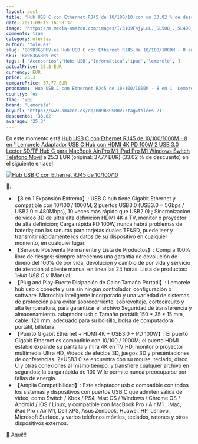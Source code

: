 ```yaml
---
layout: post
title: 'Hub USB C con Ethernet RJ45 de 10/100/10 con un 33.02 % de descuento'
date: 2021-09-15 16:58:37
image: 'https://m.media-amazon.com/images/I/31O9F4jyLuL._SL500_._SL400_.jpg'
comments: true
category: ofertas
author: 'tole.es'
slug: 'B09B3GSRHV-es Hub USB C con Ethernet RJ45 de 10/100/1000M - 8 en 1...'
sku: 'B09B3GSRHV-es'
tags: [ 'Accesorios','Hubs USB','Informática','ipad','lemorele', ]
actualPrice: 25.3 EUR
currency: EUR
price: 25.3
comparePrice: 37.77 EUR
prodname: 'Hub USB C con Ethernet RJ45 de 10/100/1000M - 8 en 1  Lemorele Adaptador USB C Hub con HDMI 4K  PD 100W  2 USB 3.0 Lector SD/TF Hub C para MacBook Air/Pro M1 iPad Pro M1 Windows  Switch Teléfono Móvil'
country: 'es'
flag: '🇪🇸'
brand: 'Lemorele'
buyurl: 'https://www.amazon.es/dp/B09B3GSRHV/?tag=tolees-21'
descuento: '33.02'
average: '25.3'
---
```


En este momento está [Hub USB C con Ethernet RJ45 de 10/100/1000M - 8 en 1  Lemorele Adaptador USB C Hub con HDMI 4K  PD 100W  2 USB 3.0 Lector SD/TF Hub C para MacBook Air/Pro M1 iPad Pro M1 Windows  Switch Teléfono Móvil](https://www.amazon.es/dp/B09B3GSRHV/?tag=tolees-21) a 25.3 EUR (original: 37.77 EUR) (33.02 %  de descuento) en el siguiente enlace!

[![Hub USB C con Ethernet RJ45 de 10/100/10](https://m.media-amazon.com/images/I/31O9F4jyLuL._SL500_._SL400_.jpg)](https://www.amazon.es/dp/B09B3GSRHV/?tag=tolees-21)

🔎:

- 【8 en 1 Expansión Extrema】: USB C hub tiene Gigabit Ethernet y compatible con 10/100 / 1000M, 2 puertos USB3.0 (USB3.0 = 5Gbps / USB2.0 = 480Mbps), 10 veces más rápido que USB2.0) ; Sincronización de video 3D de ultra alta definición HDMI 4K a TV, monitor o proyector de alta definición; Carga rápida PD 100W, nunca habrá problemas de batería; con las ranuras para tarjetas duales TF&SD, puede leer y transmitir rápidamente los datos de su dispositivo en cualquier momento, en cualquier lugar.
- 【Servicio Postventa Permanente y Lista de Productos】: Compra 100% libre de riesgos: siempre ofrecemos una garantía de devolución de dinero del 100% de por vida, devolución y cambio de por vida y servicio de atención al cliente manual en línea las 24 horas. Lista de productos: 1*Hub USB C y 1*Manual.
- 【Plug and Play-Fuerte Disipación de Calor-Tamaño Portátil】: Lemorele hub usb c conecte y use sin ningún controlador, configuración o software. Microchip inteligente incorporado y una variedad de sistemas de protección para evitar sobrecorriente, sobrevoltaje, cortocircuito y alta temperatura, para garantizar el archivo Seguridad de transferencia y almacenamiento. adaptador usb c Tamaño portátil: 150 * 35 * 15 mm, cable: 120 mm, adecuado para su bolsillo, bolsa de computadora portátil, billetera.
- 【Puerto Gigabit Ethernet + HDMI 4K + USB3.0 + PD 100W】: El puerto Gigabit Ethernet es compatible con 10/100 / 1000M; el puerto HDMI estable expande su pantalla y mira 4K en TV HD, monitor o proyector multimedia Ultra HD, Vídeos de efectos 3D, juegos 3D y presentaciones de conferencias. 2*USB3.0 se encuentra con su mouse, teclado, disco U y otras conexiones al mismo tiempo, y transfiere cualquier archivo en segundos; la carga rápida de 100 W le permite nunca preocuparse por fallas de energía.
- 【Amplia Compatibilidad】: Este adaptador usb c compatible con todos los sistemas y dispositivos con puertos USB C que admiten salida de video; como Switch / Xbox / PS4, Mac OS / Windows / Chrome OS / Android / iOS / Linux, y compatible con MacBook Pro / Air M1 , iMac, iPad Pro / Air M1, Dell XPS, Asus Zenbook, Huawei, HP, Lenovo, Microsoft Surface. y varios teléfonos móviles, teclados, ratones y otros dispositivos externos.

[🛒 Aquí!!!](https://www.amazon.es/dp/B09B3GSRHV/?tag=tolees-21)
